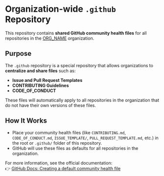 # Organization-wide `.github` Repository

This repository contains **shared GitHub community health files** for all repositories in the [ORG_NAME](https://github.com/ORG_NAME) organization.

## Purpose

The `.github` repository is a special repository that allows organizations to **centralize and share files** such as:

- **Issue and Pull Request Templates**
- **CONTRIBUTING Guidelines**
- **CODE_OF_CONDUCT**

These files will automatically apply to all repositories in the organization that do not have their own versions of these files.

## How It Works

- Place your community health files (like `CONTRIBUTING.md`, `CODE_OF_CONDUCT.md`, `ISSUE_TEMPLATE/`, `PULL_REQUEST_TEMPLATE.md`, etc.) in the root or `.github/` folder of this repository.
- GitHub will use these files as defaults for all repositories in the organization.

For more information, see the official documentation:  
👉 [GitHub Docs: Creating a default community health file](https://docs.github.com/en/organizations/organizing-member-activity-in-your-organization/creating-a-default-community-health-file)
